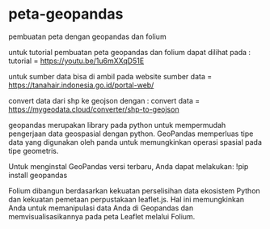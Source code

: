 # peta-geopandas
pembuatan peta dengan geopandas dan folium

untuk tutorial pembuatan peta geopandas dan folium dapat dilihat pada :
tutorial = https://youtu.be/1u6mXXqD51E 

untuk sumber data bisa di ambil pada website 
sumber data = https://tanahair.indonesia.go.id/portal-web/

convert data dari shp ke geojson dengan :
convert data = https://mygeodata.cloud/converter/shp-to-geojson

geopandas merupakan library pada python untuk mempermudah pengerjaan data geospasial dengan python. GeoPandas memperluas tipe data yang digunakan oleh panda untuk memungkinkan operasi spasial pada tipe geometris.

Untuk menginstal GeoPandas versi terbaru, Anda dapat melakukan:
!pip install geopandas

Folium dibangun berdasarkan kekuatan perselisihan data ekosistem Python dan kekuatan pemetaan perpustakaan leaflet.js. Hal ini memungkinkan Anda untuk memanipulasi data Anda di Geopandas dan memvisualisasikannya pada peta Leaflet melalui Folium.
